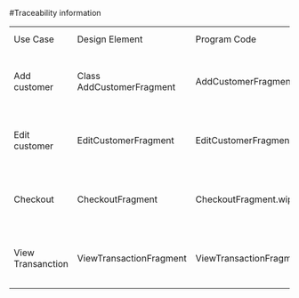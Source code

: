 #Traceability information

<table>
<tr>
<td>Use Case</td> <td>Design Element</td>  <td>Program Code</td> <td> Test Method</td>
</tr>

<tr>
<td>Add customer</td> <td>Class AddCustomerFragment</td>  <td>AddCustomerFragment.AddCustomer()</td> <td>Junit and Manual User testing</td> 
</tr>

<tr>
<td>Edit customer</td> <td>EditCustomerFragment</td>  <td>EditCustomerFragment.SaveCustomer()</td> <td>Junit and Manual User testing</td> 
</tr>

<tr>
<td>Checkout</td> <td>CheckoutFragment</td>  <td>CheckoutFragment.wipeCreditCard()</td> <td>Junit and Manual User testing</td> 
</tr>

<tr>
<td>View Transanction</td> <td>ViewTransactionFragment</td>  <td>ViewTransactionFragment.SearchForTransaction()</td> <td>Junit and Manual User testing</td> 
</tr>

</table>
